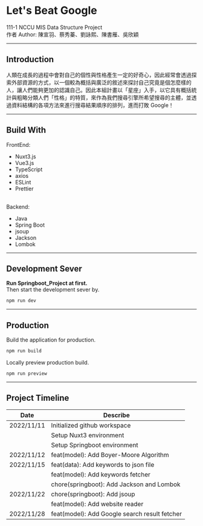 # **Let's Beat Google**

111-1 NCCU MIS Data Structure Project\
作者 Author: 陳宣羽、蔡秀蓁、劉詠熙、陳書雁、吳欣穎

---

## **Introduction**

人類在成長的過程中會對自己的個性與性格產生一定的好奇心，因此經常會透過探索外部資源的方式，以一個較為概括與廣泛的敘述來探討自己究竟是個怎麼樣的人，讓人們能夠更加的認識自己。因此本組計畫以「星座」入手，以它具有概括統計與粗略分類人們「性格」的特質，來作為我們搜尋引擎所希望搜尋的主體，並透過資料結構的各項方法來進行搜尋結果順序的排列，進而打敗 Google！

---

## **Build With**

FrontEnd:

- Nuxt3.js
- Vue3.js
- TypeScript
- axios
- ESLint
- Prettier

\
Backend:

- Java
- Spring Boot
- jsoup
- Jackson
- Lombok

---

## **Development Sever**

**Run Springboot_Project at first.**\
Then start the development sever by.

```bash
npm run dev
```

---

## **Production**

Build the application for production.

```bash
npm run build
```

Locally preview production build.

```bash
npm run preview
```

---

## **Project Timeline**

| Date       | Describe                                      |
| ---------- | --------------------------------------------- |
| 2022/11/11 | Initialized github workspace                  |
|            | Setup Nuxt3 environment                       |
|            | Setup Springboot environment                  |
| 2022/11/12 | feat(model): Add Boyer-Moore Algorithm        |
| 2022/11/15 | feat(data): Add keywords to json file         |
|            | feat(model): Add keywords fetcher             |
|            | chore(springboot): Add Jackson and Lombok     |
| 2022/11/22 | chore(springboot): Add jsoup                  |
|            | feat(model): Add website reader               |
| 2022/11/28 | feat(model): Add Google search result fetcher |
